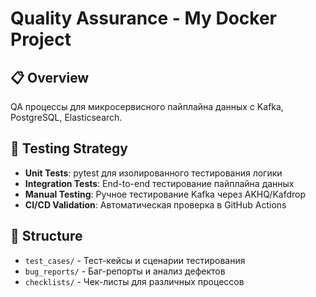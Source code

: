 # Quality Assurance - My Docker Project

## 📋 Overview
QA процессы для микросервисного пайплайна данных с Kafka, PostgreSQL, Elasticsearch.

## 🎯 Testing Strategy
- **Unit Tests**: pytest для изолированного тестирования логики
- **Integration Tests**: End-to-end тестирование пайплайна данных  
- **Manual Testing**: Ручное тестирование Kafka через AKHQ/Kafdrop
- **CI/CD Validation**: Автоматическая проверка в GitHub Actions

## 📁 Structure
- `test_cases/` - Тест-кейсы и сценарии тестирования
- `bug_reports/` - Баг-репорты и анализ дефектов
- `checklists/` - Чек-листы для различных процессов